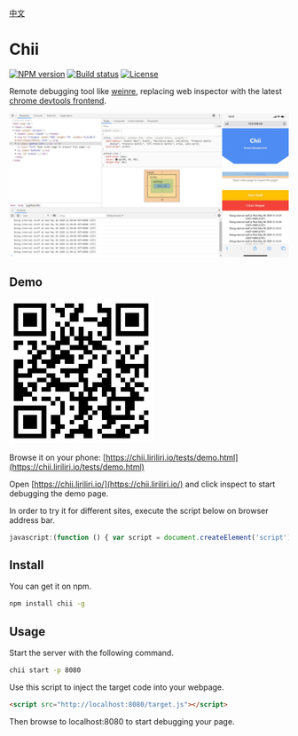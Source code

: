 [中文](docs/README_CN.md)

# Chii

[![NPM version][npm-image]][npm-url]
[![Build status][travis-image]][travis-url]
[![License][license-image]][npm-url]

[npm-image]: https://img.shields.io/npm/v/chii.svg
[npm-url]: https://npmjs.org/package/chii
[travis-image]: https://img.shields.io/travis/liriliri/chii.svg
[travis-url]: https://travis-ci.org/liriliri/chii
[license-image]: https://img.shields.io/npm/l/chii.svg

Remote debugging tool like [weinre](https://people.apache.org/~pmuellr/weinre/docs/latest/Home.html), replacing web inspector with the latest [chrome devtools frontend](https://github.com/ChromeDevTools/devtools-frontend).

![Chii](./docs/screenshot.jpg)

## Demo

![Demo](./docs/qrcode.png)

Browse it on your phone: [https://chii.liriliri.io/tests/demo.html](https://chii.liriliri.io/tests/demo.html)

Open [https://chii.liriliri.io/](https://chii.liriliri.io/) and click inspect to start debugging the demo page.

In order to try it for different sites, execute the script below on browser address bar.

```javascript
javascript:(function () { var script = document.createElement('script'); script.src="//chii.liriliri.io/target.js"; document.body.appendChild(script); })();
```

## Install

You can get it on npm.

```bash
npm install chii -g
```

## Usage

Start the server with the following command.

```bash
chii start -p 8080
```

Use this script to inject the target code into your webpage.

```html
<script src="http://localhost:8080/target.js"></script>
```

Then browse to localhost:8080 to start debugging your page.
